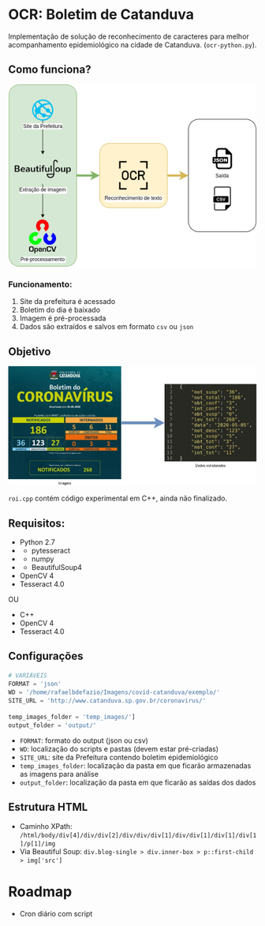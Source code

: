 # OCR: Boletim de Catanduva

Implementação de solução de reconhecimento de caracteres para melhor acompanhamento epidemiológico na cidade de Catanduva. (`ocr-python.py`).


## Como funciona?

![Representação](https://github.com/rafaeldefazio/ocr-boletim-catanduva/raw/master/schema.png)

### Funcionamento:
1. Site da prefeitura é acessado
2. Boletim do dia é baixado
3. Imagem é pré-processada
4. Dados são extraídos e salvos em formato `csv` ou `json`


## Objetivo
![Exemplo](https://github.com/rafaeldefazio/ocr-boletim-catanduva/raw/master/exemplo.jpg)


`roi.cpp` contém código experimental em C++, ainda não finalizado.


## Requisitos:


- Python 2.7
- - pytesseract
- - numpy
- - BeautifulSoup4
- OpenCV 4
- Tesseract 4.0

OU

- C++
- OpenCV 4
- Tesseract 4.0




## Configurações

```python
# VARIÁVEIS
FORMAT = 'json'
WD = '/home/rafaelbdefazio/Imagens/covid-catanduva/exemplo/'
SITE_URL = 'http://www.catanduva.sp.gov.br/coronavirus/'

temp_images_folder = 'temp_images/']
output_folder = 'output/'
```
- `FORMAT`: formato do output (json ou csv)
- `WD`: localização do scripts e pastas (devem estar pré-criadas)
- `SITE_URL`: site da Prefeitura contendo boletim epidemiológico
- `temp_images_folder`: localização da pasta em que ficarão armazenadas as imagens para análise
- `output_folder`: localização da pasta em que ficarão as saídas dos dados


## Estrutura HTML

- Caminho XPath: `/html/body/div[4]/div/div[2]/div/div/div[1]/div/div[1]/div[1]/div[1]/p[1]/img`
- Via Beautiful Soup: `div.blog-single > div.inner-box > p::first-child > img['src']`


# Roadmap
- Cron diário com script
